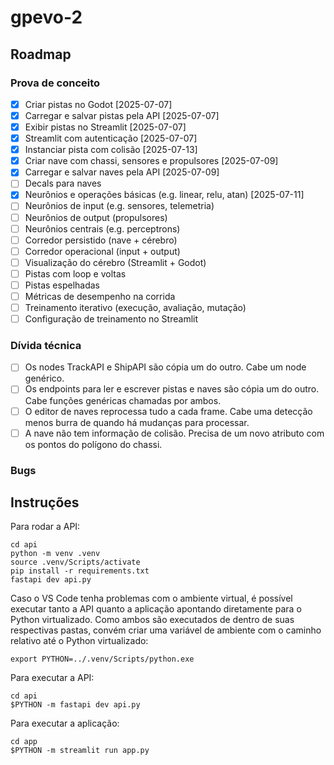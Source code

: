 # gpevo-2

## Roadmap

### Prova de conceito

- [x] Criar pistas no Godot [2025-07-07]
- [x] Carregar e salvar pistas pela API [2025-07-07]
- [x] Exibir pistas no Streamlit [2025-07-07]
- [x] Streamlit com autenticação [2025-07-07]
- [x] Instanciar pista com colisão [2025-07-13]
- [x] Criar nave com chassi, sensores e propulsores [2025-07-09]
- [x] Carregar e salvar naves pela API [2025-07-09]
- [ ] Decals para naves
- [x] Neurônios e operações básicas (e.g. linear, relu, atan) [2025-07-11]
- [ ] Neurônios de input (e.g. sensores, telemetria)
- [ ] Neurônios de output (propulsores)
- [ ] Neurônios centrais (e.g. perceptrons)
- [ ] Corredor persistido (nave + cérebro)
- [ ] Corredor operacional (input + output)
- [ ] Visualização do cérebro (Streamlit + Godot)
- [ ] Pistas com loop e voltas
- [ ] Pistas espelhadas
- [ ] Métricas de desempenho na corrida
- [ ] Treinamento iterativo (execução, avaliação, mutação)
- [ ] Configuração de treinamento no Streamlit

### Dívida técnica

- [ ] Os nodes TrackAPI e ShipAPI são cópia um do outro. Cabe um node genérico.
- [ ] Os endpoints para ler e escrever pistas e naves são cópia um do outro. Cabe funções genéricas chamadas por ambos.
- [ ] O editor de naves reprocessa tudo a cada frame. Cabe uma detecção menos burra de quando há mudanças para processar.
- [ ] A nave não tem informação de colisão. Precisa de um novo atributo com os pontos do polígono do chassi.

### Bugs

## Instruções

Para rodar a API:

```
cd api
python -m venv .venv
source .venv/Scripts/activate
pip install -r requirements.txt
fastapi dev api.py
```

Caso o VS Code tenha problemas com o ambiente virtual, é possível executar tanto a API quanto a aplicação apontando diretamente para o Python virtualizado. Como ambos são executados de dentro de suas respectivas pastas, convém criar uma variável de ambiente com o caminho relativo até o Python virtualizado:

```
export PYTHON=../.venv/Scripts/python.exe
```

Para executar a API:

```
cd api
$PYTHON -m fastapi dev api.py
```

Para executar a aplicação:

```
cd app
$PYTHON -m streamlit run app.py
```